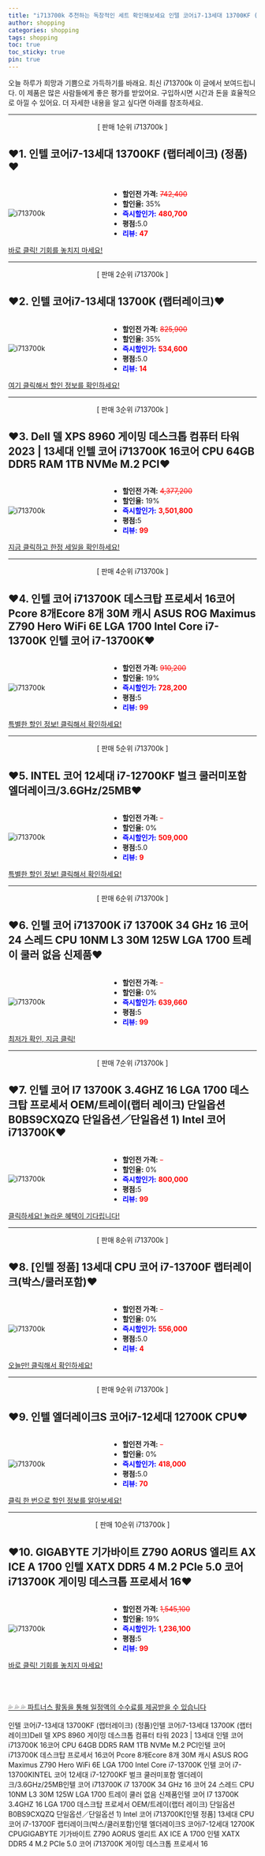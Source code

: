 ```yaml
---
title: "i713700k 추천하는 독창적인 세트 확인해보세요 인텔 코어i7-13세대 13700KF (랩터레이크) (정품)"
author: shopping
categories: shopping
tags: shopping
toc: true
toc_sticky: true
pin: true
---
```

오늘 하루가 희망과 기쁨으로 가득하기를 바래요. 최신 i713700k 이 글에서 보여드립니다. 이 제품은 많은 사람들에게 좋은 평가를 받았어요. 구입하시면 시간과 돈을 효율적으로 아낄 수 있어요. 더 자세한 내용을 알고 싶다면 아래를 참조하세요.

---
<p class="toplist" style="margin: 0 auto; display: block; width: fit-content;">[ 판매 1순위 i713700k ]</p>

<h2><strong>❤️1. 인텔 코어i7-13세대 13700KF (랩터레이크) (정품)❤️</strong></h2>

<div style="display: flex; align-items: center;">
    <div style="flex: 0.4;">
        <img src="https://thumbnail7.coupangcdn.com/thumbnails/remote/230x230ex/image/vendor_inventory/0220/ddcdfe782e37f48396377cc906b1ddf5011b4aa4daccde14800f27d8dc56.jpg" alt="i713700k" style="max-width: 100%;">
    </div>
    <div style="flex: 0.6; margin-left: 10px;">
        <ul>
            <li><strong>할인전 가격:</strong> <del style="color: red;">742,400</del></li>
            <li><strong>할인율:</strong> 35%</li>
            <li><span style='color:blue'><strong>즉시할인가:</strong></span> <span style='color:red'><strong>480,700</strong></span></li>
            <li><strong>평점:</strong>5.0</li>
            <li><span style='color:blue'><strong>리뷰:</strong></span> <span style='color:red'><strong>47</strong></span></li>
        </ul>
    </div>
</div>
<div class="center">
    <a href="https://selin100587001.github.io?lptag=AF9450613&subid=githubio&pageKey=6865121561&traceid=V0-153&itemId=16406651541&vendorItemId=83608500925" class="myButton">
        바로 클릭! 기회를 놓치지 마세요!
    </a>
</div>


---
<p class="toplist" style="margin: 0 auto; display: block; width: fit-content;">[ 판매 2순위 i713700k ]</p>

<h2><strong>❤️2. 인텔 코어i7-13세대 13700K (랩터레이크)❤️</strong></h2>

<div style="display: flex; align-items: center;">
    <div style="flex: 0.4;">
        <img src="https://thumbnail9.coupangcdn.com/thumbnails/remote/230x230ex/image/vendor_inventory/6a89/799d5f889a7c176111755335eefe30197cadf150f768bc0a0e5eebb9eef8.jpg" alt="i713700k" style="max-width: 100%;">
    </div>
    <div style="flex: 0.6; margin-left: 10px;">
        <ul>
            <li><strong>할인전 가격:</strong> <del style="color: red;">825,900</del></li>
            <li><strong>할인율:</strong> 35%</li>
            <li><span style='color:blue'><strong>즉시할인가:</strong></span> <span style='color:red'><strong>534,600</strong></span></li>
            <li><strong>평점:</strong>5.0</li>
            <li><span style='color:blue'><strong>리뷰:</strong></span> <span style='color:red'><strong>14</strong></span></li>
        </ul>
    </div>
</div>
<div class="center">
    <a href="https://selin100587001.github.io?lptag=AF9450613&subid=githubio&pageKey=7385355434&traceid=V0-153&itemId=16405663718&vendorItemId=83609637626" class="myButton">
        여기 클릭해서 할인 정보를 확인하세요!
    </a>
</div>


---
<p class="toplist" style="margin: 0 auto; display: block; width: fit-content;">[ 판매 3순위 i713700k ]</p>

<h2><strong>❤️3. Dell 델 XPS 8960 게이밍 데스크톱 컴퓨터 타워 2023 | 13세대 인텔 코어 i713700K 16코어 CPU 64GB DDR5 RAM 1TB NVMe M.2 PCI❤️</strong></h2>

<div style="display: flex; align-items: center;">
    <div style="flex: 0.4;">
        <img src="https://thumbnail6.coupangcdn.com/thumbnails/remote/230x230ex/image/vendor_inventory/9951/9c77d5322d7d3fde1f3b5f0ee828f1cdb5db7514b3de9d9278ee3c264142.jpg" alt="i713700k" style="max-width: 100%;">
    </div>
    <div style="flex: 0.6; margin-left: 10px;">
        <ul>
            <li><strong>할인전 가격:</strong> <del style="color: red;">4,377,200</del></li>
            <li><strong>할인율:</strong> 19%</li>
            <li><span style='color:blue'><strong>즉시할인가:</strong></span> <span style='color:red'><strong>3,501,800</strong></span></li>
            <li><strong>평점:</strong>5</li>
            <li><span style='color:blue'><strong>리뷰:</strong></span> <span style='color:red'><strong>99</strong></span></li>
        </ul>
    </div>
</div>
<div class="center">
    <a href="https://selin100587001.github.io?lptag=AF9450613&subid=githubio&pageKey=8243355075&traceid=V0-153&itemId=23722718623&vendorItemId=89996185761" class="myButton">
        지금 클릭하고 한정 세일을 확인하세요!
    </a>
</div>


---
<p class="toplist" style="margin: 0 auto; display: block; width: fit-content;">[ 판매 4순위 i713700k ]</p>

<h2><strong>❤️4. 인텔 코어 i713700K 데스크탑 프로세서 16코어 Pcore 8개Ecore 8개 30M 캐시 ASUS ROG Maximus Z790 Hero WiFi 6E LGA 1700 Intel Core i7-13700K 인텔 코어 i7-13700K❤️</strong></h2>

<div style="display: flex; align-items: center;">
    <div style="flex: 0.4;">
        <img src="https://thumbnail10.coupangcdn.com/thumbnails/remote/230x230ex/image/vendor_inventory/27c7/69197e1e757d00862cb021a4d7cbfa19e9ccddf773e523f2c7049b9e8d45.jpg" alt="i713700k" style="max-width: 100%;">
    </div>
    <div style="flex: 0.6; margin-left: 10px;">
        <ul>
            <li><strong>할인전 가격:</strong> <del style="color: red;">910,200</del></li>
            <li><strong>할인율:</strong> 19%</li>
            <li><span style='color:blue'><strong>즉시할인가:</strong></span> <span style='color:red'><strong>728,200</strong></span></li>
            <li><strong>평점:</strong>5</li>
            <li><span style='color:blue'><strong>리뷰:</strong></span> <span style='color:red'><strong>99</strong></span></li>
        </ul>
    </div>
</div>
<div class="center">
    <a href="https://selin100587001.github.io?lptag=AF9450613&subid=githubio&pageKey=7898469498&traceid=V0-153&itemId=21639852583&vendorItemId=89435270050" class="myButton">
        특별한 할인 정보! 클릭해서 확인하세요!
    </a>
</div>


---
<p class="toplist" style="margin: 0 auto; display: block; width: fit-content;">[ 판매 5순위 i713700k ]</p>

<h2><strong>❤️5. INTEL 코어 12세대 i7-12700KF 벌크 쿨러미포함 엘더레이크/3.6GHz/25MB❤️</strong></h2>

<div style="display: flex; align-items: center;">
    <div style="flex: 0.4;">
        <img src="https://thumbnail10.coupangcdn.com/thumbnails/remote/230x230ex/image/vendor_inventory/4188/874320a771694aac6d74e671d5434303a2c654fd7ee1cad2e702ad93e3db.jpg" alt="i713700k" style="max-width: 100%;">
    </div>
    <div style="flex: 0.6; margin-left: 10px;">
        <ul>
            <li><strong>할인전 가격:</strong> <del style="color: red;">-</del></li>
            <li><strong>할인율:</strong> 0%</li>
            <li><span style='color:blue'><strong>즉시할인가:</strong></span> <span style='color:red'><strong>509,000</strong></span></li>
            <li><strong>평점:</strong>5.0</li>
            <li><span style='color:blue'><strong>리뷰:</strong></span> <span style='color:red'><strong>9</strong></span></li>
        </ul>
    </div>
</div>
<div class="center">
    <a href="https://selin100587001.github.io?lptag=AF9450613&subid=githubio&pageKey=6238927803&traceid=V0-153&itemId=12581987681&vendorItemId=85476131694" class="myButton">
        특별한 할인 정보! 클릭해서 확인하세요!
    </a>
</div>


---
<p class="toplist" style="margin: 0 auto; display: block; width: fit-content;">[ 판매 6순위 i713700k ]</p>

<h2><strong>❤️6. 인텔 코어 i713700K i7 13700K 34 GHz 16 코어 24 스레드 CPU 10NM L3 30M 125W LGA 1700 트레이 쿨러 없음 신제품❤️</strong></h2>

<div style="display: flex; align-items: center;">
    <div style="flex: 0.4;">
        <img src="https://thumbnail7.coupangcdn.com/thumbnails/remote/230x230ex/image/vendor_inventory/d55f/152eaa14351a59fd34a1a7c9d12f919dad2e026b7820fe65c8dc64264e47.jpg" alt="i713700k" style="max-width: 100%;">
    </div>
    <div style="flex: 0.6; margin-left: 10px;">
        <ul>
            <li><strong>할인전 가격:</strong> <del style="color: red;">-</del></li>
            <li><strong>할인율:</strong> 0%</li>
            <li><span style='color:blue'><strong>즉시할인가:</strong></span> <span style='color:red'><strong>639,660</strong></span></li>
            <li><strong>평점:</strong>5</li>
            <li><span style='color:blue'><strong>리뷰:</strong></span> <span style='color:red'><strong>99</strong></span></li>
        </ul>
    </div>
</div>
<div class="center">
    <a href="https://selin100587001.github.io?lptag=AF9450613&subid=githubio&pageKey=8123633443&traceid=V0-153&itemId=23053125963&vendorItemId=90086787103" class="myButton">
        최저가 확인, 지금 클릭!
    </a>
</div>


---
<p class="toplist" style="margin: 0 auto; display: block; width: fit-content;">[ 판매 7순위 i713700k ]</p>

<h2><strong>❤️7. 인텔 코어 I7 13700K 3.4GHZ 16 LGA 1700 데스크탑 프로세서 OEM/트레이(랩터 레이크) 단일옵션 B0BS9CXQZQ 단일옵션／단일옵션 1) Intel 코어 i713700K❤️</strong></h2>

<div style="display: flex; align-items: center;">
    <div style="flex: 0.4;">
        <img src="https://thumbnail9.coupangcdn.com/thumbnails/remote/230x230ex/image/vendor_inventory/5381/af8c01a045407b86e4514fbe89de5b15506dda74966afa01810c8373d218.jpg" alt="i713700k" style="max-width: 100%;">
    </div>
    <div style="flex: 0.6; margin-left: 10px;">
        <ul>
            <li><strong>할인전 가격:</strong> <del style="color: red;">-</del></li>
            <li><strong>할인율:</strong> 0%</li>
            <li><span style='color:blue'><strong>즉시할인가:</strong></span> <span style='color:red'><strong>800,000</strong></span></li>
            <li><strong>평점:</strong>5</li>
            <li><span style='color:blue'><strong>리뷰:</strong></span> <span style='color:red'><strong>99</strong></span></li>
        </ul>
    </div>
</div>
<div class="center">
    <a href="https://selin100587001.github.io?lptag=AF9450613&subid=githubio&pageKey=7825245498&traceid=V0-153&itemId=21267756299&vendorItemId=88328051901" class="myButton">
        클릭하세요! 놀라운 혜택이 기다립니다!
    </a>
</div>


---
<p class="toplist" style="margin: 0 auto; display: block; width: fit-content;">[ 판매 8순위 i713700k ]</p>

<h2><strong>❤️8. [인텔 정품] 13세대 CPU 코어 i7-13700F 랩터레이크(박스/쿨러포함)❤️</strong></h2>

<div style="display: flex; align-items: center;">
    <div style="flex: 0.4;">
        <img src="https://thumbnail7.coupangcdn.com/thumbnails/remote/230x230ex/image/vendor_inventory/fda0/93e65ed9f2d5d6a8edbebffc5176c7155f33f93946babf09408de627c183.jpg" alt="i713700k" style="max-width: 100%;">
    </div>
    <div style="flex: 0.6; margin-left: 10px;">
        <ul>
            <li><strong>할인전 가격:</strong> <del style="color: red;">-</del></li>
            <li><strong>할인율:</strong> 0%</li>
            <li><span style='color:blue'><strong>즉시할인가:</strong></span> <span style='color:red'><strong>556,000</strong></span></li>
            <li><strong>평점:</strong>5.0</li>
            <li><span style='color:blue'><strong>리뷰:</strong></span> <span style='color:red'><strong>4</strong></span></li>
        </ul>
    </div>
</div>
<div class="center">
    <a href="https://selin100587001.github.io?lptag=AF9450613&subid=githubio&pageKey=7584322596&traceid=V0-153&itemId=20027294792&vendorItemId=87021911200" class="myButton">
        오늘만! 클릭해서 확인하세요!
    </a>
</div>


---
<p class="toplist" style="margin: 0 auto; display: block; width: fit-content;">[ 판매 9순위 i713700k ]</p>

<h2><strong>❤️9. 인텔 엘더레이크S 코어i7-12세대 12700K CPU❤️</strong></h2>

<div style="display: flex; align-items: center;">
    <div style="flex: 0.4;">
        <img src="https://thumbnail6.coupangcdn.com/thumbnails/remote/230x230ex/image/vendor_inventory/4f4f/d44004dd8f80ed41a9d58b73eb4190b3e072aa825dbef6b963fd76f1e7ae.jpg" alt="i713700k" style="max-width: 100%;">
    </div>
    <div style="flex: 0.6; margin-left: 10px;">
        <ul>
            <li><strong>할인전 가격:</strong> <del style="color: red;">-</del></li>
            <li><strong>할인율:</strong> 0%</li>
            <li><span style='color:blue'><strong>즉시할인가:</strong></span> <span style='color:red'><strong>418,000</strong></span></li>
            <li><strong>평점:</strong>5.0</li>
            <li><span style='color:blue'><strong>리뷰:</strong></span> <span style='color:red'><strong>70</strong></span></li>
        </ul>
    </div>
</div>
<div class="center">
    <a href="https://selin100587001.github.io?lptag=AF9450613&subid=githubio&pageKey=6163990147&traceid=V0-153&itemId=11981736170&vendorItemId=79311866651" class="myButton">
        클릭 한 번으로 할인 정보를 알아보세요!
    </a>
</div>


---
<p class="toplist" style="margin: 0 auto; display: block; width: fit-content;">[ 판매 10순위 i713700k ]</p>

<h2><strong>❤️10. GIGABYTE 기가바이트 Z790 AORUS 엘리트 AX ICE A 1700 인텔 XATX DDR5 4 M.2 PCIe 5.0 코어 i713700K 게이밍 데스크톱 프로세서 16❤️</strong></h2>

<div style="display: flex; align-items: center;">
    <div style="flex: 0.4;">
        <img src="https://thumbnail6.coupangcdn.com/thumbnails/remote/230x230ex/image/vendor_inventory/5f22/0105ad1e55c4a11a2b69d5acfdc484c98682b39e524d55b4c8d6c78cf687.jpg" alt="i713700k" style="max-width: 100%;">
    </div>
    <div style="flex: 0.6; margin-left: 10px;">
        <ul>
            <li><strong>할인전 가격:</strong> <del style="color: red;">1,545,100</del></li>
            <li><strong>할인율:</strong> 19%</li>
            <li><span style='color:blue'><strong>즉시할인가:</strong></span> <span style='color:red'><strong>1,236,100</strong></span></li>
            <li><strong>평점:</strong>5</li>
            <li><span style='color:blue'><strong>리뷰:</strong></span> <span style='color:red'><strong>99</strong></span></li>
        </ul>
    </div>
</div>
<div class="center">
    <a href="https://selin100587001.github.io?lptag=AF9450613&subid=githubio&pageKey=7861981674&traceid=V0-153&itemId=21456492290&vendorItemId=90715595558" class="myButton">
        바로 클릭! 기회를 놓치지 마세요!
    </a>
</div>

<br><br><br>[💦 💦 💦 파트너스 활동을 통해 일정액의 수수료를 제공받을 수 있습니다](https://link.coupang.com/a/bcpT2c)<br><br>인텔 코어i7-13세대 13700KF (랩터레이크) (정품)인텔 코어i7-13세대 13700K (랩터레이크)Dell 델 XPS 8960 게이밍 데스크톱 컴퓨터 타워 2023 | 13세대 인텔 코어 i713700K 16코어 CPU 64GB DDR5 RAM 1TB NVMe M.2 PCI인텔 코어 i713700K 데스크탑 프로세서 16코어 Pcore 8개Ecore 8개 30M 캐시 ASUS ROG Maximus Z790 Hero WiFi 6E LGA 1700 Intel Core i7-13700K 인텔 코어 i7-13700KINTEL 코어 12세대 i7-12700KF 벌크 쿨러미포함 엘더레이크/3.6GHz/25MB인텔 코어 i713700K i7 13700K 34 GHz 16 코어 24 스레드 CPU 10NM L3 30M 125W LGA 1700 트레이 쿨러 없음 신제품인텔 코어 I7 13700K 3.4GHZ 16 LGA 1700 데스크탑 프로세서 OEM/트레이(랩터 레이크) 단일옵션 B0BS9CXQZQ 단일옵션／단일옵션 1) Intel 코어 i713700K[인텔 정품] 13세대 CPU 코어 i7-13700F 랩터레이크(박스/쿨러포함)인텔 엘더레이크S 코어i7-12세대 12700K CPUGIGABYTE 기가바이트 Z790 AORUS 엘리트 AX ICE A 1700 인텔 XATX DDR5 4 M.2 PCIe 5.0 코어 i713700K 게이밍 데스크톱 프로세서 16